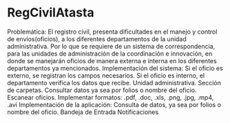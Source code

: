 # RegCivilAtasta
Problemática: El registro civil, presenta dificultades en el manejo y control de envíos(oficios), a los diferentes departamentos de la unidad administrativa. Por lo que se requiere de un sistema de correspondencia, para las unidades de administración de la coordinación e innovación, en donde se manejarán oficios de manera externa e interna en los diferentes departamentos ya mencionados.  Implementación del sistema: Si el oficio es externo, se registran los campos necesarios. Si el oficio es interno, el departamento verifica los datos que recibe. Unidad administrativa. Sección de carpetas. Consultar datos ya sea por folios o nombre del oficio. Escanear oficios. Implementar formatos: .pdf, .doc, .xls, .png, .jpg, .mp4, .avi  Implementación de la aplicación: Consulta de datos, ya sea por folios o nombre del oficio. Bandeja de Entrada Notificaciones
